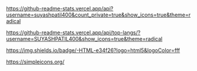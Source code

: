 https://github-readme-stats.vercel.app/api?username=suyashpatil400&count_private=true&show_icons=true&theme=radical
 
https://github-readme-stats.vercel.app/api/top-langs/?username=SUYASHPATIL400&show_icons=true&theme=radical
 
https://img.shields.io/badge/-HTML-e34f26?logo=html5&logoColor=fff
 
https://simpleicons.org/
